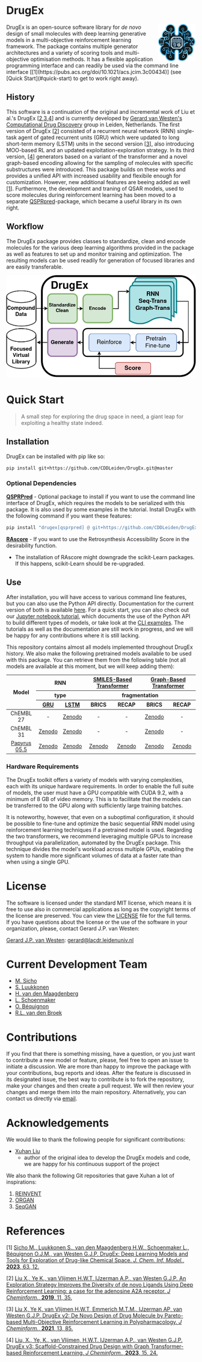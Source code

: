# DrugEx
 
<img src='figures/logo.png' width=20% align=right>
<p align=left width=70%>
DrugEx is an open-source software library for <i>de novo</i> design of small molecules with deep learning generative models in a multi-objective reinforcement learning framework. The package contains multiple generator architectures and a variety of scoring tools and multi-objective optimisation methods. It has a flexible application programming interface and can readily be used via the command line interface [[1](https://pubs.acs.org/doi/10.1021/acs.jcim.3c00434)] (see [Quick Start](#quick-start) to get to work right away).

## History

This software is a continuation of the original and incremental work of Liu et al.'s DrugEx [[2](https://doi.org/10.1186/s13321-019-0355-6),[3](https://doi.org/10.1186/s13321-021-00561-9),[4](https://doi.org/10.1186/s13321-023-00694-z)] and is currently developed by [Gerard van Westen's Computational Drug Discovery](https://twitter.com/cddleiden) group in Leiden, Netherlands. The first version of DrugEx [[2](https://doi.org/10.1186/s13321-019-0355-6)] consisted of a recurrent neural network (RNN) single-task agent of gated recurrent units (GRU) which were updated to long short-term memory (LSTM) units in the second version [[3](https://doi.org/10.1186/s13321-021-00561-9)], also introducing MOO-based RL and an updated exploitation-exploration strategy. In its third version, [[4](https://doi.org/10.1186/s13321-023-00694-z)] generators based on a variant of the transformer and a novel graph-based encoding allowing for the sampling of molecules with specific substructures were introduced. This package builds on these works and provides a unified API with increased usability and flexibile enough for customization. However, new additional features are beeing added as well [[1](https://pubs.acs.org/doi/10.1021/acs.jcim.3c00434)]. Furthermore, the development and traning of QSAR models, used to score molecules during reinforcement learning has been moved to a separate [QSPRpred](https://github.com/CDDLeiden/QSPRPred)-package, which became a useful library in its own right.


## Workflow

The DrugEx package provides classes to standardize, clean and encode molecules for the various deep learning algorithms provided in the package as well as features to set up and monitor training and optimization. The resulting models can be used readily for generation of focused libraries and are easily transferable.

![Fig1](figures/TOC_figure.png)

<!-- Introduction
=============
Due to the large drug-like chemical space available to search for feasible drug-like molecules, rational drug design often starts from specific scaffolds to which side chains/substituents are added or modified. With the rapid growth of the application of deep learning in drug discovery, a variety of effective approaches have been developed for de novo drug design. In previous work, we proposed a method named DrugEx, which can be applied in polypharmacology based on multi-objective deep reinforcement learning. However, the previous version is trained under fixed objectives similar to other known methods and does not allow users to input any prior information (i.e. a desired scaffold). In order to improve the general applicability, we updated DrugEx to design drug molecules based on scaffolds which consist of multiple fragments provided by users. In this work, the Transformer model was employed to generate molecular structures. The Transformer is a multi-head self-attention deep learning model containing an encoder to receive scaffolds as input and a decoder to generate molecules as output. In order to deal with the graph representation of molecules we proposed a novel positional encoding for each atom and bond based on an adjacency matrix to extend the architecture of the Transformer. Each molecule was generated by growing and connecting procedures for the fragments in the given scaffold that were unified into one model. Moreover, we trained this generator under a reinforcement learning framework to increase the number of desired ligands. As a proof of concept, our proposed method was applied to design ligands for the adenosine A2A receptor (A2AAR) and compared with SMILES-based methods. The results demonstrated the effectiveness of our method in that 100% of the generated molecules are valid and most of them had a high predicted affinity value towards A2AAR with given scaffolds.  -->

<!-- <b>Keywords</b>: deep learning, reinforcement learning, policy gradient, drug design, Transformer, multi-objective optimization</p> -->

<!-- Deep learning Archietectures
====================
![Fig2](figures/fig_2.png)

Examples
=========
![Fig3](figures/fig_3.png) -->

# Quick Start

> A small step for exploring the drug space in need, a giant leap for exploiting a healthy state indeed.


## Installation

DrugEx can be installed with pip like so:

```bash
pip install git+https://github.com/CDDLeiden/DrugEx.git@master
```

### Optional Dependencies

**[QSPRPred](https://github.com/CDDLeiden/QSPRPred.git)** - Optional package to install if you want to use the command line interface of DrugEx, which requires the models to be serialized with this package. It is also used by some examples in the tutorial. Install DrugEx with the following command if you want these features:

```bash
pip install "drugex[qsprpred] @ git+https://github.com/CDDLeiden/DrugEx.git@master"
```

**[RAscore](https://github.com/reymond-group/RAscore)** - If you want to use the Retrosynthesis Accessibility Score in the desirability function.
- The installation of RAscore might downgrade the scikit-Learn packages. If this happens, scikit-Learn should be re-upgraded.


## Use

After installation, you will have access to various command line features, but you can also use the Python API directly. Documentation for the current version of both is available [here](https://cddleiden.github.io/DrugEx/docs/). For a quick start, you can also check out our [Jupyter notebook tutorial](./tutorial), which documents the use of the Python API to build different types of models, or take look at the [CLI examples](https://cddleiden.github.io/DrugEx/docs/use.html#cli-example). The tutorials as well as the documentation are still work in progress, and we will be happy for any contributions where it is still lacking.

This repository contains almost all models implemented throughout DrugEx history. We also make the following pretrained models available to be used with this package. You can retrieve them from the following table (not all models are available at this moment, but we will keep adding them):

<table style="text-align: center;">
  <thead>
    <tr>
      <th rowspan="3">Model</th>
      <th colspan="2">RNN</th>
      <th colspan="2"><a href="https://doi.org/10.1186/s13321-023-00694-z">SMILES-Based Transformer</a></th>
      <th colspan="2"><a href="https://doi.org/10.1186/s13321-023-00694-z">Graph-Based Transformer</a></th>
    </tr>
    <tr>
      <th colspan="2">type</th>
      <th colspan="4">fragmentation</th>
    </tr>
    <tr>
      <th><a href="https://doi.org/10.1186/s13321-019-0355-6">GRU</a></th>
      <th><a href="https://doi.org/10.1186/s13321-021-00561-9">LSTM</a></th>
      <th>BRICS</th>
      <th>RECAP</th>
      <th>BRICS</th>
      <th>RECAP</th>
    </tr>
  </thead>
  <tbody>
    <tr>
      <td>ChEMBL 27</td>
      <td>-</td>
      <td><a href="https://doi.org/10.5281/zenodo.7096837">Zenodo</a></td>
      <td>-</td>
      <td>-</td>
      <td><a href="https://doi.org/10.5281/zenodo.7096823">Zenodo</a></td>
      <td>-</td>
    </tr>
    <tr>
      <td>ChEMBL 31</td>
      <td><a href="https://doi.org/10.5281/zenodo.7550739">Zenodo</a></td>
      <td><a href="https://doi.org/10.5281/zenodo.7378916">Zenodo</a></td>
      <td>-</td>
      <td>-</td>
      <td><a href="https://doi.org/10.5281/zenodo.7085629">Zenodo</a></td>
      <td>-</td>
    </tr>
    <tr>
      <td><a href="https://doi.org/10.1186/s13321-022-00672-x">Papyrus</a> <a href="https://doi.org/10.5281/zenodo.7019874">05.5</a></td>
      <td><a href="https://doi.org/10.5281/zenodo.7550792">Zenodo</a></td>
      <td><a href="https://doi.org/10.5281/zenodo.7378923">Zenodo</a></td>
      <td><a href="https://doi.org/10.5281/zenodo.7635064">Zenodo</a></td>
      <td><a href="https://doi.org/10.5281/zenodo.7622774">Zenodo</a></td>
      <td><a href="https://doi.org/10.5281/zenodo.7085421">Zenodo</a></td>
      <td><a href="https://doi.org/10.5281/zenodo.7622738">Zenodo</a></td>
    </tr>
  </tbody>
</table>

### Hardware Requirements

The DrugEx toolkit offers a variety of models with varying complexities, each with its unique hardware requirements. In order to enable the full suite of models, the user must have a GPU compatible with CUDA 9.2, with a minimum of 8 GB of video memory. This is to facilitate that the models can be transferred to the GPU along with sufficiently large training batches. 

It is noteworthy, however, that even on a suboptimal configuration, it should be possible to fine-tune and optimize the basic sequential RNN model using reinforcement learning techniques if a pretrained model is used. Regarding the two transformers, we recommend leveraging multiple GPUs to increase throughput via parallelization, automated by the DrugEx package. This technique divides the model's workload across multiple GPUs, enabling the system to handle more significant volumes of data at a faster rate than when using a single GPU.

# License

The software is licensed under the standard MIT license, which means it is free to use also in commercial applications as long as the copyright terms of the license are preserved. You can view the [LICENSE](./LICENSE) file for the full terms. If you have questions about the license or the use of the software in your organization, please, contact Gerard J.P. van Westen:

   [Gerard J.P. van Westen](mailto:gerard@lacdr.leidenuniv.nl): gerard@lacdr.leidenuniv.nl 

# Current Development Team

- [M. Sicho](https://github.com/martin-sicho)
- [S. Luukkonen](https://github.com/sohviluukkonen)
- [H. van den Maagdenberg](https://github.com/HellevdM)
- [L. Schoenmaker](https://github.com/LindeSchoenmaker)
- [O. Béquignon](https://github.com/OlivierBeq)
- [R.L. van den Broek](https://github.com/rlvandenbroek)

# Contributions

If you find that there is something missing, have a question, or you just want to contribute a new model or feature, please, feel free to open an issue to initiate a discussion. We are more than happy to improve the package with your contributions, bug reports and ideas. After the feature is discussed in its designated issue, the best way to contribute is to fork the repository, make your changes and then create a pull request. We will then review your changes and merge them into the main repository. Alternatively, you can contact us directly via [email](mailto:cdd@lacdr.leidenuniv.nl).

# Acknowledgements

We would like to thank the following people for significant contributions:

- [Xuhan Liu](https://github.com/XuhanLiu)
  - author of the original idea to develop the DrugEx models and code, we are happy for his continuous support of the project

We also thank the following Git repositories that gave Xuhan a lot of inspirations:
   
1. [REINVENT](https://github.com/MarcusOlivecrona/REINVENT)
2. [ORGAN](https://github.com/gablg1/ORGAN)
3. [SeqGAN](https://github.com/LantaoYu/SeqGAN)

# References

[1] [Sicho M., Luukkonen S., van den Maagdenberg H.W., Schoenmaker L., Béquignon O.J.M., van Westen G.J.P. DrugEx: Deep Learning Models and Tools for Exploration of Drug-like Chemical Space. *J. Chem. Inf. Model.*, **2023**, 63, 12.](https://pubs.acs.org/doi/10.1021/acs.jcim.3c00434)

[2] [Liu X., Ye K., van Vlijmen H.W.T, IJzerman A.P., van Westen G.J.P. An Exploration Strategy Improves the Diversity of de novo Ligands Using Deep Reinforcement Learning: a case for the adenosine A2A receptor.  *J Cheminform.*, **2019**, 11, 35.](https://jcheminf.biomedcentral.com/articles/10.1186/s13321-019-0355-6)

[3] [Liu X, Ye K, van Vlijmen H.W.T, Emmerich M.T.M., IJzerman AP, van Westen G.J.P. DrugEx v2: De Novo Design of Drug Molecule by Pareto-based Multi-Objective Reinforcement Learning in Polypharmacology. *J Cheminform.*, **2021**, 13, 85.](https://doi.org/10.1186/s13321-021-00561-9) 

[4] [Liu, X., Ye, K., van Vlijmen, H.W.T. IJzerman A.P., van Westen G.J.P. DrugEx v3: Scaffold-Constrained Drug Design with Graph Transformer-based Reinforcement Learning. *J Cheminform.*, **2023**, 15, 24.](https://doi.org/10.1186/s13321-023-00694-z)
